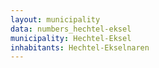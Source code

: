 ```yaml
---
layout: municipality
data: numbers_hechtel-eksel
municipality: Hechtel-Eksel
inhabitants: Hechtel-Ekselnaren
---
```

